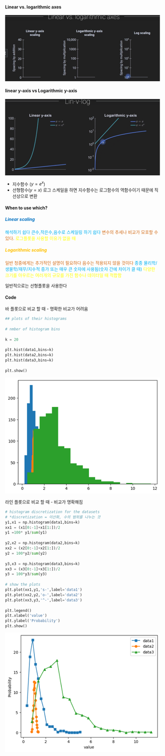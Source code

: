 #### Linear vs. logarithmic axes
![33.linear_vs_logarithmic_axes](../pic/5.visualizing%20data/33.linear_vs_logarithmic_axes.png)


#### linear y-axis vs Logarithmic y-axis
![33.lin-v-log](../pic/5.visualizing%20data/33.lin-v-log.png)
- 지수함수 ($y=e^x$)
- 선형함수($y=x$)
로그 스케일을 하면 지수함수는 로그함수의 역함수이기 때문에 직선상으로 변환

#### When to use which?

##### <span style="color:rgb(0, 112, 192)">Linear scaling</span>
<span style="color:rgb(0, 176, 240)">해석하기 쉽다</span>
<span style="color:rgb(0, 176, 240)">큰수,작은수,음수로 스케일링 하기 쉽다</span>
<span style="color:rgb(211, 111, 29)">변수의 추세나 비교가 모호할 수 있다.</span>
<span style="color:rgb(255, 255, 0)">로그플롯을 사용할 이유가 없을 때</span> 

##### <span style="color:rgb(255, 192, 0)">Logarithmic scaling</span>
<span style="color:rgb(211, 111, 29)">일반 청중에게는 추가적인 설명이 필요하다</span>
<span style="color:rgb(211, 111, 29)">음수는 적용되지 않을 것이다</span>
<span style="color:rgb(0, 176, 240)">종종 물리학/생물학/재무/지수적 증가 또는 매우 큰 숫자에 사용됨(숫자 간에 차이가 클 때)</span>
<span style="color:rgb(255, 255, 0)">다양한 크기를 아우르는 여러개의 규모를 가진 함수나 데이터일  때 적합함</span> 

일반적으로는 선형플롯을 사용한다


#### Code

바 플롯으로 비교 할 때 - 명확한 비교가 어려움
```python
## plots of their histograms

# nmber of histogram bins 

k = 20

plt.hist(data1,bins=k)
plt.hist(data2,bins=k)
plt.hist(data3,bins=k)

plt.show()
```
![33.bar_plots_compare](../pic/5.visualizing%20data/33.bar_plots_compare.png)


라인 플롯으로 비교 할 때 - 비교가 명확해짐
```python
# histogram discretization for the datasets
# *discretization = 이산화, 수의 범위를 나누는 것
y1,x1 = np.histogram(data1,bins=k)
xx1 = (x1[0:-1]+x1[1:])/2
y1 =100* y1/sum(y1)

y2,x2 = np.histogram(data2,bins=k)
xx2 = (x2[0:-1]+x2[1:])/2
y2 = 100*y2/sum(y2)

y3,x3 = np.histogram(data3,bins=k)
xx3 = (x3[0:-1]+x3[1:])/2
y3 = 100*y3/sum(y3)

# show the plots
plt.plot(xx1,y1,'s-',label='data1')
plt.plot(xx2,y2,'o-',label='data2')
plt.plot(xx3,y3,'^-',label='data3')

plt.legend()
plt.xlabel('value')
plt.ylabel('Probability')
plt.show()
```

![33.linear_plots_compare](../pic/5.visualizing%20data/33.linear_plots_compare.png)
